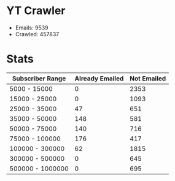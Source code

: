 # YT Crawler
- Emails: 9539
- Crawled: 457837

# Stats
| Subscriber Range  | Already Emailed | Not Emailed |
|-------|-------|-------|
| 5000 - 15000 | 0 | 2353 |
| 15000 - 25000 | 0 | 1093 |
| 25000 - 35000 | 47 | 651 |
| 35000 - 50000 | 148 | 581 |
| 50000 - 75000 | 140 | 716 |
| 75000 - 100000 | 176 | 417 |
| 100000 - 300000 | 62 | 1815 |
| 300000 - 500000 | 0 | 645 |
| 500000 - 1000000 | 0 | 695 |
